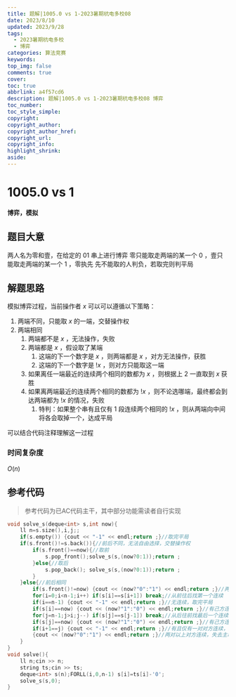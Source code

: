 ```yaml
---
title: 题解|1005.0 vs 1-2023暑期杭电多校08
date: 2023/8/10
updated: 2023/9/28
tags:
  - 2023暑期杭电多校
  - 博弈
categories: 算法竞赛
keywords:
top_img: false
comments: true
cover:
toc: true
abbrlink: a4f57cd6
description: 题解|1005.0 vs 1-2023暑期杭电多校08 博弈
toc_number:
toc_style_simple:
copyright:
copyright_author:
copyright_author_href:
copyright_url:
copyright_info:
highlight_shrink:
aside:
---
```


# 1005.0 vs 1
**博弈，模拟**
## 题目大意
两人名为零和壹，在给定的 $01$ 串上进行博弈
零只能取走两端的某一个 $0$ ，壹只能取走两端的某一个 $1$ ，零执先
先不能取的人判负，若取完则判平局

## 解题思路
模拟博弈过程，当前操作者 $x$ 可以可以遵循以下策略：
1. 两端不同，只能取 $x$ 的一端，交替操作权
2. 两端相同
   1. 两端都不是 $x$ ，无法操作，失败
   2. 两端都是 $x$ ，假设取了某端
      1. 这端的下一个数字是 $x$ ，则两端都是 $x$ ，对方无法操作，获胜
      2. 这端的下一个数字是 $!x$ ，则对方只能取这一端
   3. 如果离任一端最近的连续两个相同的数都为 $x$ ，则根据上 $2$ 一直取到 $x$ 获胜
   4. 如果离两端最近的连续两个相同的数都为 $!x$ ，则不论选哪端，最终都会到达两端都为 $!x$ 的情况，失败
      1. 特判：如果整个串有且仅有 $1$ 段连续两个相同的 $!x$ ，则从两端向中间将各会取掉一个，达成平局 

可以结合代码注释理解这一过程
### 时间复杂度
$O(n)$

## 参考代码
> 参考代码为已AC代码主干，其中部分功能需读者自行实现

```cpp
void solve_s(deque<int> s,int now){
    ll n=s.size(),i,j;;
    if(s.empty()) {cout << "-1" << endl;return ;}//取完平局
    if(s.front()!=s.back()){//前后不同，无法自由选择，交替操作权
        if(s.front()==now){//取前
            s.pop_front();solve_s(s,(now?0:1));return ;
        }else{//取后
            s.pop_back(); solve_s(s,(now?0:1));return ;
        }
    }else{//前后相同
        if(s.front()!=now) {cout << (now?"0":"1") << endl;return ;}//两端不可取，失败
        for(i=0;i<n-1;i++) if(s[i]==s[i+1]) break;//从前往后找第一个连续
        if(i==n-1) {cout << "-1" << endl;return ;}//无连续，取完平局
        if(s[i]==now) {cout << (now?"1":"0") << endl;return ;}//有己方连续，胜利
        for(j=n-1;j>i;j--) if(s[j]==s[j-1]) break;//从后往前找最后一个连续
        if(s[j]==now) {cout << (now?"1":"0") << endl;return ;}//有己方连续，胜利
        if(i+1==j) {cout << "-1" << endl;return ;}//有且仅有一对对方连续，取完平局
        {cout << (now?"0":"1") << endl;return ;}//两对以上对方连续，失去主动权，判负
    }
}
void solve(){
    ll n;cin >> n;
    string ts;cin >> ts;
    deque<int> s(n);FORLL(i,0,n-1) s[i]=ts[i]-'0';
    solve_s(s,0);
}
```